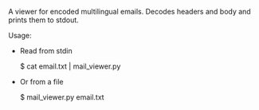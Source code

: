 A viewer for encoded multilingual emails. Decodes headers and body and prints them to stdout.

Usage:

* Read from stdin

    $ cat email.txt | mail_viewer.py

* Or from a file

    $ mail_viewer.py email.txt
